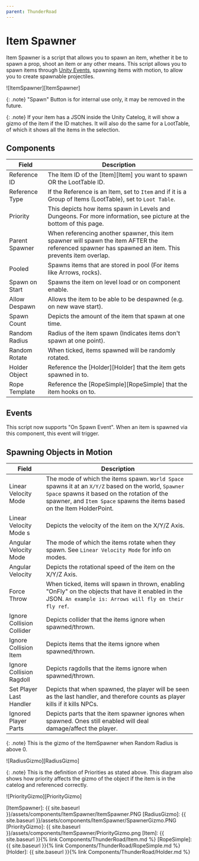 ```yaml
---
parent: ThunderRoad
---
```

# Item Spawner

Item Spawner is a script that allows you to spawn an item, whether it be to spawn a prop, shoot an item or any other means. This script allows you to spawn items through [Unity Events][UnityEvents], spawning items with motion, to allow you to create spawnable projectiles.

![ItemSpawner][ItemSpawner]

{: .note}
"Spawn" Button is for internal use only, it may be removed in the future.


{: .note}
If your item has a JSON inside the Unity Catelog, it will show a gizmo of the item if the ID matches. It will also do the same for a LootTable, of which it shows all the items in the selection.


## Components

| Field                 | Description
| ---                   | ---
| Reference ID          | The Item ID of the [Item][Item] you want to spawn OR the LootTable ID.
| Reference Type        | If the Reference is an Item, set to ``Item`` and if it is a Group of Items (LootTable), set to ``Loot Table``.
| Priority              | This depicts how items spawn in Levels and Dungeons. For more information, see picture at the bottom of this page.
| Parent Spawner        | When referencing another spawner, this item spawner will spawn the item AFTER the referenced spawner has spawned an item. This prevents item overlap.
| Pooled                | Spawns items that are stored in pool (For items like Arrows, rocks).
| Spawn on Start        | Spawns the item on level load or on component enable.
| Allow Despawn         | Allows the item to be able to be despawned (e.g. on new wave start).
| Spawn Count           | Depicts the amount of the item that spawn at one time.
| Random Radius         | Radius of the item spawn (Indicates items don't spawn at one point).
| Random Rotate         | When ticked, items spawned will be randomly rotated.
| Holder Object         | Reference the [Holder][Holder] that the item gets spawned in to.
| Rope Template         | Reference the [RopeSimple][RopeSimple] that the item hooks on to.

## Events

This script now supports "On Spawn Event". When an item is spawned via this component, this event will trigger.

## Spawning Objects in Motion

| Field                     | Description
| ---                       | ---
| Linear Velocity Mode      | The mode of which the items spawn. ``World Space`` spawns it at an `X/Y/Z` based on the world, ``Spawner Space`` spawns it based on the rotation of the spawner, and ``Item Space`` spawns the items based on the Item HolderPoint. 
| Linear Velocity Mode     s | Depicts the velocity of the item on the X/Y/Z Axis.
| Angular Velocity Mode     | The mode of which the items rotate when they spawn. See `Linear Velocity Mode` for info on modes.
| Angular Velocity          | Depicts the rotational speed of the item on the X/Y/Z Axis.
| Force Throw               | When ticked, items will spawn in thrown, enabling "OnFly" on the objects that have it enabled in the JSON. `An example is: Arrows will fly on their fly ref`.
| Ignore Collision Collider | Depicts collider that the items ignore when spawned/thrown.
| Ignore Collision Item     | Depicts items that the items ignore when spawned/thrown.
| Ignore Collision Ragdoll  | Depicts ragdolls that the items ignore when spawned/thrown.
| Set Player Last Handler   | Depicts that when spawned, the player will be seen as the last handler, and therefore counts as player kills if it kills NPCs.
| Ignored Player Parts      | Depicts parts that the item spawner ignores when spawned. Ones still enabled will deal damage/affect the player.

{: .note} 
This is the gizmo of the ItemSpawner when Random Radius is above 0.

![RadiusGizmo][RadiusGizmo]

{: .note}
This is the definition of Priorities as stated above. This diagram also shows how priority affects the gizmo of the object if the item is in the catelog and referenced correctly.

![PriorityGizmo][PriorityGizmo]


[UnityEvents]: https://docs.unity3d.com/Manual/UnityEvents.html
[ItemSpawner]: {{ site.baseurl }}/assets/components/ItemSpawner/ItemSpawner.PNG
[RadiusGizmo]: {{ site.baseurl }}/assets/components/ItemSpawner/SpawnerGizmo.PNG
[PriorityGizmo]: {{ site.baseurl }}/assets/components/ItemSpawner/PriorityGizmo.png
[Item]: {{ site.baseurl }}{% link Components/ThunderRoad/Item.md %}
[RopeSimple]: {{ site.baseurl }}{% link Components/ThunderRoad/RopeSimple.md %}
[Holder]: {{ site.baseurl }}{% link Components/ThunderRoad/Holder.md %}